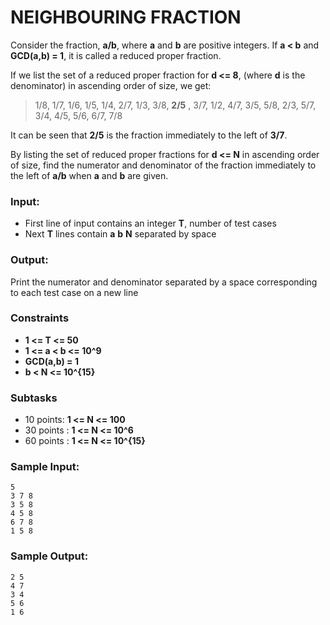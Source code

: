 # NEIGHBOURING FRACTION

Consider the fraction, **a/b**, where **a** and **b** are positive integers. If **a < b** and **GCD(a,b) = 1**, it is called a reduced proper fraction.

If we list the set of a reduced proper fraction for **d <= 8**, (where **d** is the denominator) in ascending order of size, we get:

> 1/8, 1/7, 1/6, 1/5, 1/4, 2/7, 1/3, 3/8, **2/5** , 3/7, 1/2, 4/7, 3/5, 5/8, 2/3, 5/7, 3/4, 4/5,  5/6, 6/7, 7/8

It can be seen that **2/5** is the fraction immediately to the left of **3/7**.

By listing the set of reduced proper fractions for **d <= N** in ascending order of size, find the numerator and denominator of the fraction immediately to the left of **a/b** when **a** and **b** are given.

### Input:

- First line of input contains an integer **T**, number of test cases
- Next **T** lines contain **a** **b** **N** separated by space

### Output:
Print the numerator and denominator separated by a space corresponding to each test case on a new line

### Constraints 
- **1 <= T <= 50**
- **1 <= a < b <= 10^9**
- **GCD(a,b) = 1**
- **b < N <= 10^{15}**

### Subtasks
- 10 points: **1 <= N <= 100**
- 30 points : **1 <= N <= 10^6**
- 60 points : **1 <= N <= 10^{15}**


### Sample Input:
    5
    3 7 8
    3 5 8
    4 5 8
    6 7 8
    1 5 8

### Sample Output:
    2 5
    4 7
    3 4
    5 6
    1 6
